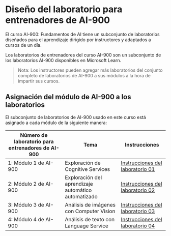 # Diseño del laboratorio para entrenadores de AI-900

El curso AI-900: Fundamentos de AI tiene un subconjunto de laboratorios diseñados para el aprendizaje dirigido por instructores y adaptados a cursos de un día.

Los laboratorios de entrenadores del curso AI-900 son un subconjunto de los laboratorios AI-900 disponibles en Microsoft Learn.

> Nota: Los instructores pueden agregar más laboratorios del conjunto completo de laboratorios de AI-900 a sus módulos a la hora de impartir sus cursos.

## Asignación del módulo de AI-900 a los laboratorios

El subconjunto de laboratorios de AI-900 usado en este curso está asignado a cada módulo de la siguiente manera: 

| Número de laboratorio para entrenadores de AI-900 | Tema | Instrucciones |
| --- | --- | --- |
| 1: Módulo 1 de AI-900 | Exploración de Cognitive Services | [Instrucciones del laboratorio 01](https://aka.ms/ai900-module-01) |
| 2: Módulo 2 de AI-900 | Exploración del aprendizaje automático automatizado | [Instrucciones del laboratorio 02](https://aka.ms/ai900-module-02) |
| 3: Módulo 3 de AI-900 | Análisis de imágenes con Computer Vision  | [Instrucciones del laboratorio 03](https://aka.ms/ai900-module-03) |
| 4: Módulo 4 de AI-900 | Análisis de texto con Language Service | [Instrucciones del laboratorio 04](https://aka.ms/ai900-module-04) |


